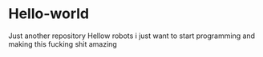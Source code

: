 # Hello-world
Just another repository 
Hellow robots i just want to start programming and making this fucking shit amazing 
